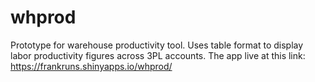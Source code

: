 whprod
======

Prototype for warehouse productivity tool. Uses table format to display labor productivity figures across 3PL accounts. The app live at this link: https://frankruns.shinyapps.io/whprod/

